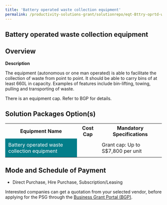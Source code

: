 ```yaml
---
title: 'Battery operated waste collection equipment'
permalink: /productivity-solutions-grant/solutionrepo/eqt-Bttry-oprtd-wst-collcton-qt-Envronmntl-Srvcs
---
```


## Battery operated waste collection equipment

## Overview

**Description**

The equipment (autonomous or one man operated) is able to facilitate the collection of waste from point to point. It should be able to carry bins of at least 660L in capacity. Examples of features include bin-lifting, towing, pulling and transporting of waste.

There is an equipment cap. Refer to BGP for details.

## Solution Packages Option(s)

<table>
<tr>
<th><b>Equipment Name</b></th>
<th><b>Cost Cap</b></th>
<th><b>Mandatory Specifications</b></th>
</tr>
<tr>
<td style='padding: 10px; background-color: #037E8A; color: #FFFFFF;'>Battery operated waste collection equipment</td>
<td style='padding: 10px;'></td>
<td style='padding: 10px;'>Grant cap: Up to S$7,800 per unit</td>
</tr>
</table>

## Mode and Schedule of Payment

 - Direct Purchase, Hire Purchase, Subscription/Leasing

Interested companies can get a quotation from your selected vendor, before applying for the PSG through the <a href='https://www.businessgrants.gov.sg/' target='_blank' rel='noopener'>Business Grant Portal (BGP)</a>.

<script src="/jquery/resize-tables.js"></script>
